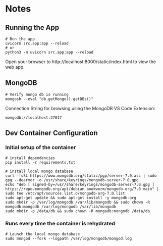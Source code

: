 # Notes

## Running the App

```
# Run the app
uvicorn src.app:app --reload
# or
python3 -m uvicorn src.app:app --reload
```

Open your browser to http://localhost:8000/static/index.html to view the web app.

## MongoDB

```
# Verify mongo db is running
mongosh --eval "db.getMongo().getDBs()"
```

Connection String for browsing using the MongoDB VS Code Extension:

    mongodb://localhost:27017


## Dev Container Configuration

### Initial setup of the container

```
# install dependencies
pip install -r requirements.txt
```

```
# install local mongo database
curl -fsSL https://www.mongodb.org/static/pgp/server-7.0.asc | sudo gpg --dearmor -o /usr/share/keyrings/mongodb-server-7.0.gpg
echo "deb [ signed-by=/usr/share/keyrings/mongodb-server-7.0.gpg ] https://repo.mongodb.org/apt/debian bookworm/mongodb-org/7.0 main" | sudo tee /etc/apt/sources.list.d/mongodb-org-7.0.list
sudo apt-get update && sudo apt-get install -y mongodb-org
sudo mkdir -p /var/log/mongodb /var/lib/mongodb && sudo chown -R mongodb:mongodb /var/log/mongodb /var/lib/mongodb
sudo mkdir -p /data/db && sudo chown -R mongodb:mongodb /data/db
```

### Runs every time the container is rehydrated

```
# Launch the local mongo database
sudo mongod --fork --logpath /var/log/mongodb/mongod.log
```
